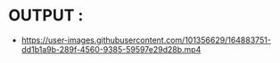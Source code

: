 
# OUTPUT :

* https://user-images.githubusercontent.com/101356629/164883751-dd1b1a9b-289f-4560-9385-59597e29d28b.mp4

